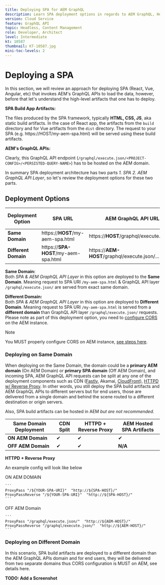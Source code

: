 ```yaml
---
title: Deploying SPA for AEM GraphQL
description: Learn SPA deployment options in regards to AEM GraphQL, Headless.
version: Cloud Service
feature: GraphQL API
topic: Headless, Content Management
role: Developer, Architect
level: Intermediate
kt: 10587
thumbnail: KT-10587.jpg
mini-toc-levels: 2
---
```



# Deploying a SPA

In this section, we will review an approach for deploying SPA (React, Vue, Angular, etc) that invokes AEM's GraphQL APIs to load the data, however, before that let's understand the high-level artifacts that one has to deploy.

**SPA Build App Artifacts:** 

The files produced by the SPA framework, typically **HTML, CSS, JS**, aka static build artifacts. In the case of React app, the  artifacts from the `build` directory and for Vue artifacts from the `dist` directory. 
The request to your SPA (e.g. https://HOST/my-aem-spa.html) will be served using these build artifacts.

**AEM's GraphQL APIs:**

Clearly, this GraphQL API endpoint (`/graphql/execute.json/<PROJECT-CONFIG>/<PERSISTED-QUERY-NAME>`) has to be hosted on the AEM domain.

In summary SPA deployment architecture has two parts *1. SPA  2. AEM GraphQL API Layer*, so let's review the deployment options for these two parts.

## Deployment Options

| Deployment Option | SPA URL | AEM GraphQL API URL | CORS Config Required? |
| ---------|---------- | ---------|---------- |
| **Same Domain** | https://**HOST**/my-aem-spa.html | https://**HOST**/graphql/execute.json/... | &#10008; |
| **Different Domain** | https://**SPA-HOST**/my-aem-spa.html | https://**AEM-HOST**/graphql/execute.json/... | &#10004; |

**Same Domain:**            
    Both *SPA & AEM GraphQL API Layer* in this option are deployed to the **Same Domain**. Meaning request to SPA URI `/my-aem-spa.html` & GraphQL API layer `/graphql/execute.json/` are served from exact same domain.

**Different Domain:**               
    Both *SPA & AEM GraphQL API Layer* in this option are deployed to **Different Domain**. Meaning request to SPA URI `/my-aem-spa.html` is served from a **different domain** than GraphQL API layer `/graphql/execute.json/` requests. Please note as part of this deployment option, you need to [configure CORS](cors.md) on the AEM instance.

>[!NOTE]
>
>You MUST properly configure CORS on AEM instance, [see steps here](cors.md).

### Deploying on Same Domain

When deploying on the Same Domain, the domain could be a **primary AEM domain** (On AEM Domain) or **primary SPA domain** (Off AEM Domain), and incoming SPA, AEM GraphQL API requests can be split at any one of the deployment components such as CDN ([Fastly](https://docs.fastly.com/en/guides/routing-assets-to-different-origins), Akamai, [CloudFront](https://aws.amazon.com/premiumsupport/knowledge-center/cloudfront-distribution-serve-content/)), [HTTPD w/ Reverse Proxy](https://httpd.apache.org/docs/2.4/howto/reverse_proxy.html). In other words, you still deploy the SPA build artifacts and AEM GraphQL APIs to different servers but for end users, those are delivered from a single domain and behind the scene routed to a different destination or origin servers.

Also, SPA build artifacts can be hosted in AEM *but are not recommended.* 

| Same Domain Deployment | CDN Split | HTTPD + Reverse Proxy | AEM Hosted SPA Artifacts |
| ---------|---------- | ---------|---------- |
| **ON AEM Domain** | &#10004; | &#10004; | &#10004; |
| **OFF AEM Domain** | &#10004; | &#10004; | **N/A** |


**HTTPD + Reverse Proxy**

An example config will look like below

ON AEM DOMAIN

    ```
    ProxyPass "/${YOUR-SPA-URI}"  "http://${SPA-HOST}/"
    ProxyPassReverse "/${YOUR-SPA-URI}"  "http://${SPA-HOST}/"
    ```

OFF AEM Domain

    ```
    ProxyPass "/graphql/execute.json/"  "http://${AEM-HOST}/"
    ProxyPassReverse "/graphql/execute.json/"  "http://${AEM-HOST}/"
    ```




### Deploying on Different Domain

In this scenario, SPA build artifacts are deployed to a different domain than the AEM GraphQL APIs domain and for end users, they will be delivered from two separate domains thus CORS configuration is MUST on AEM, see details here.

**TODO: Add a Screenshot**


